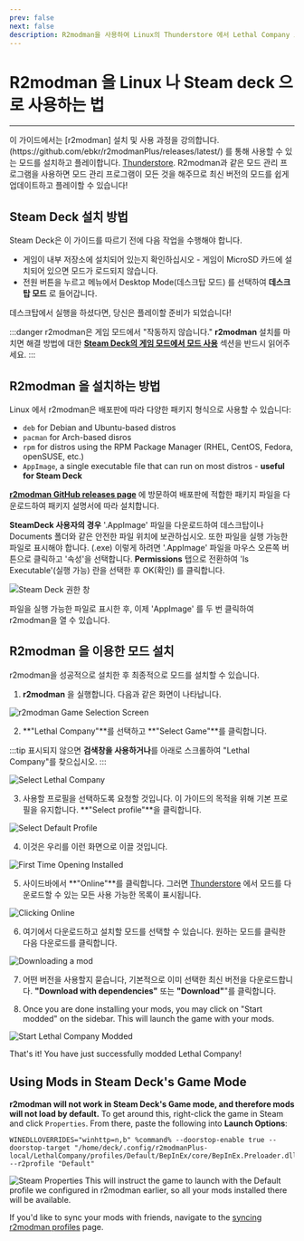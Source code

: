 ```yaml
---
prev: false
next: false
description: R2modman을 사용하여 Linux의 Thunderstore 에서 Lethal Company 모드를 설치하는 방법을 배우세요.
---
```


# R2modman 을 Linux 나 Steam deck 으로 사용하는 법

***

이 가이드에서는 [r2modman] 설치 및 사용 과정을 강의합니다.
(https\://github.com/ebkr/r2modmanPlus/releases/latest/) 를 통해 사용할 수 있는 모드를 설치하고 플레이합니다. [Thunderstore](https://thunderstore.io/c/lethal-company/). R2modman과 같은 모드 관리 프로그램을 사용하면 모드 관리 프로그램이 모든 것을 해주므로 최신 버전의 모드를 쉽게 업데이트하고 플레이할 수 있습니다!

## Steam Deck 설치 방법

Steam Deck은 이 가이드를 따르기 전에 다음 작업을 수행해야 합니다.

- 게임이 내부 저장소에 설치되어 있는지 확인하십시오 - 게임이 MicroSD 카드에 설치되어 있으면 모드가 로드되지 않습니다.
- 전원 버튼을 누르고 메뉴에서 Desktop Mode(데스크탑 모드) 를 선택하여 **데스크탑 모드** 로 들어갑니다.

데스크탑에서 실행을 하셨다면, 당신은 플레이할 준비가 되었습니다!

:::danger
r2modman은 게임 모드에서 "작동하지 않습니다." **r2modman** 설치를 마치면 해결 방법에 대한 [**Steam Deck의 게임 모드에서 모드 사용**](installing-r2modman-linux?id=using-mods-in-steam-decks-game-mode) 섹션을 반드시 읽어주세요.
:::

## R2modman 을 설치하는 방법

Linux 에서 r2modman은 배포판에 따라 다양한 패키지 형식으로 사용할 수 있습니다:

- `deb` for Debian and Ubuntu-based distros
- `pacman` for Arch-based disros
- `rpm` for distros using the RPM Package Manager (RHEL, CentOS, Fedora, openSUSE, etc.)
- `AppImage`, a single executable file that can run on most distros - **useful for Steam Deck**

[**r2modman GitHub releases page**](https://github.com/ebkr/r2modmanPlus/releases/latest/) 에 방문하여 배포판에 적합한 패키지 파일을 다운로드하여 패키지 설명서에 따라 설치합니다.

**SteamDeck 사용자의 경우** '.AppImage' 파일을 다운로드하여 데스크탑이나 Documents 폴더와 같은 안전한 파일 위치에 보관하십시오. 또한 파일을 실행 가능한 파일로 표시해야 합니다. (.exe) 이렇게 하려면 '.AppImage' 파일을 마우스 오른쪽 버튼으로 클릭하고 '속성'을 선택합니다. **Permissions** 탭으로 전환하여 'Is Executable'(실행 가능) 란을 선택한 후 OK(확인) 를 클릭합니다.

![Steam Deck 권한 창](/images/r2modman-linux/appimageproperties.png)

파일을 실행 가능한 파일로 표시한 후, 이제 'AppImage' 를 두 번 클릭하여 r2modman을 열 수 있습니다.

## R2modman 을 이용한 모드 설치

r2modman을 성공적으로 설치한 후 최종적으로 모드를 설치할 수 있습니다.

1. **r2modman** 을 실행합니다. 다음과 같은 화면이 나타납니다.

![r2modman Game Selection Screen](/images/r2modman-install/gameselection.png)

2. \*\*"Lethal Company"\*\*를 선택하고 \*\*"Select Game"\*\*를 클릭합니다.

:::tip
표시되지 않으면 **검색창을 사용하거나**를 아래로 스크롤하여 "Lethal Company"를 찾으십시오.
:::

![Select Lethal Company](/images/r2modman-install/selectlc.png)

3. 사용할 프로필을 선택하도록 요청할 것입니다. 이 가이드의 목적을 위해 기본 프로필을 유지합니다. \*\*"Select profile"\*\*을 클릭합니다.

![Select Default Profile](/images/r2modman-install/profileselect.png)

4. 이것은 우리를 이런 화면으로 이끌 것입니다.

![First Time Opening Installed](/images/r2modman-install/firsttimeinstall.png)

5. 사이드바에서 \*\*"Online"\*\*를 클릭합니다. 그러면 [Thunderstore](https://thunderstore.io/c/lethal-company/) 에서 모드를 다운로드할 수 있는 모든 사용 가능한 목록이 표시됩니다.

![Clicking Online](/images/r2modman-install/selectonline.png)

6. 여기에서 다운로드하고 설치할 모드를 선택할 수 있습니다. 원하는 모드를 클릭한 다음 다운로드를 클릭합니다.

![Downloading a mod](/images/r2modman-install/download.png)

7. 어떤 버전을 사용할지 묻습니다, 기본적으로 이미 선택한 최신 버전을 다운로드합니다. **"Download with dependencies"** 또는 **"Download"**"를 클릭합니다.



8. Once you are done installing your mods, you may click on "Start modded" on the sidebar. This will launch the game with your mods.

![Start Lethal Company Modded](/images/r2modman-install/startmodded.png)

That's it! You have just successfully modded Lethal Company!

## Using Mods in Steam Deck's Game Mode

**r2modman will not work in Steam Deck's Game mode, and therefore mods will not load by default.** To get around this, right-click the game in Steam and click `Properties`. From there, paste the following into **Launch Options**:

```
WINEDLLOVERRIDES="winhttp=n,b" %command% --doorstop-enable true --doorstop-target "/home/deck/.config/r2modmanPlus-local/LethalCompany/profiles/Default/BepInEx/core/BepInEx.Preloader.dll" --r2profile "Default"
```

![Steam Properties](/images/r2modman-linux/steamproperties.png)
This will instruct the game to launch with the Default profile we configured in r2modman earlier, so all your mods installed there will be available.

If you'd like to sync your mods with friends, navigate to the [syncing r2modman profiles](syncing-mods) page.
